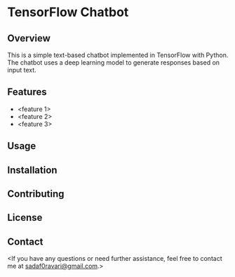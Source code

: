 # TensorFlow Chatbot

## <h2><b>Overview</b></h2>
This is a simple text-based chatbot implemented in TensorFlow with Python. The chatbot uses a deep learning model to generate responses based on input text.

## <h2><b>Features</b></h2>
- <feature 1>
- <feature 2>
- <feature 3>

## <h2><b>Usage</b></h2>
<instructions on how to use your chatbot>

## <h2><b>Installation</b></h2>
<installation instructions for your chatbot>

## <h2><b>Contributing</b></h2>
<information on how others can contribute to your chatbot>

## <h2><b>License</b></h2>
<license information for your chatbot>

## <h2><b>Contact</b></h2>
<If you have any questions or need further assistance, feel free to contact me at sadaf0ravari@gmail.com.>

